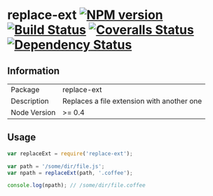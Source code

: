 # replace-ext [![NPM version][npm-image]][npm-url] [![Build Status][travis-image]][travis-url] [![Coveralls Status][coveralls-image]][coveralls-url] [![Dependency Status][david-image]][david-url]

## Information

<table>
<tr>
<td>Package</td><td>replace-ext</td>
</tr>
<tr>
<td>Description</td>
<td>Replaces a file extension with another one</td>
</tr>
<tr>
<td>Node Version</td>
<td>>= 0.4</td>
</tr>
</table>

## Usage

```javascript
var replaceExt = require('replace-ext');

var path = '/some/dir/file.js';
var npath = replaceExt(path, '.coffee');

console.log(npath); // /some/dir/file.coffee
```

[npm-url]: https://npmjs.org/package/replace-ext
[npm-image]: https://badge.fury.io/js/replace-ext.png

[travis-url]: https://travis-ci.org/wearefractal/replace-ext
[travis-image]: https://travis-ci.org/wearefractal/replace-ext.png?branch=master

[coveralls-url]: https://coveralls.io/r/wearefractal/replace-ext
[coveralls-image]: https://coveralls.io/repos/wearefractal/replace-ext/badge.png

[depstat-url]: https://david-dm.org/wearefractal/replace-ext
[depstat-image]: https://david-dm.org/wearefractal/replace-ext.png

[david-url]: https://david-dm.org/wearefractal/replace-ext
[david-image]: https://david-dm.org/wearefractal/replace-ext.png?theme=shields.io